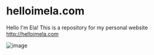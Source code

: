 # helloimela.com

Hello I'm Ela!
This is a repository for my personal website http://helloimela.com

![image](https://user-images.githubusercontent.com/1199101/101091412-6cc47100-35b8-11eb-9173-6b11def80555.png)
